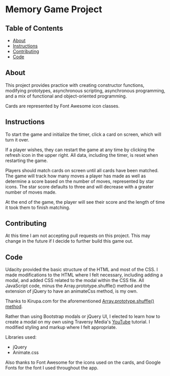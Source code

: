 # Memory Game Project

## Table of Contents

* [About](#about)
* [Instructions](#instructions)
* [Contributing](#contributing)
* [Code](#code)

## About

This project provides practice with creating constructor functions, modifying prototypes, asynchronous scripting, asynchronous programming, and a mix of functional and object-oriented programming.

Cards are represented by Font Awesome icon classes.

## Instructions

To start the game and initialize the timer, click a card on screen, which will turn it over.

If a player wishes, they can restart the game at any time by clicking the refresh icon in the upper right. All data, including the timer, is reset when restarting the game.

Players should match cards on screen until all cards have been matched. The game will track how many moves a player has made as well as determine a score based on the number of moves, represented by star icons. The star score defaults to three and will decrease with a greater number of moves made.

At the end of the game, the player will see their score and the length of time it took them to finish matching.

## Contributing

At this time I am not accepting pull requests on this project. This may change in the future if I decide to further build this game out.

## Code

Udacity provided the basic structure of the HTML and most of the CSS. I made modifications to the HTML where I felt necessary, including adding a modal, and added CSS related to the modal within the CSS file. All JavaScript code, minus the Array.prototype.shuffle() method and the extension of jQuery to have an animateCss method, is my own.

Thanks to Kirupa.com for the aforementioned [Array.prototype.shuffle() method](https://www.kirupa.com/html5/shuffling_array_js.htm).

Rather than using Bootstrap modals or jQuery UI, I elected to learn how to create a modal on my own using Traversy Media's [YouTube](https://www.youtube.com/watch?v=6ophW7Ask_0) tutorial. I modified styling and markup where I felt appropriate.

Libraries used:
- jQuery
- Animate.css

Also thanks to Font Awesome for the icons used on the cards, and Google Fonts for the font I used throughout the app.